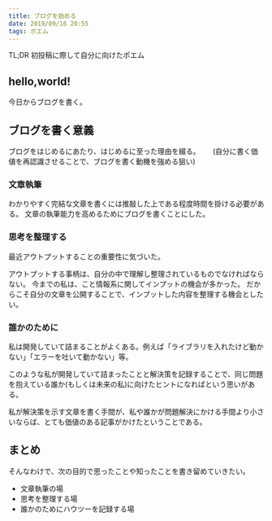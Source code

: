 ```yaml
---
title: ブログを始める
date: 2019/09/16 20:55
tags: ポエム
---
```


TL;DR 初投稿に際して自分に向けたポエム

## hello,world!

今日からブログを書く。

## ブログを書く意義

ブログをはじめるにあたり、はじめるに至った理由を綴る。　　
(自分に書く価値を再認識させることで、ブログを書く動機を強める狙い)

### 文章執筆

わかりやすく完結な文章を書くには推敲した上である程度時間を掛ける必要がある。
文章の執筆能力を高めるためにブログを書くことにした。

### 思考を整理する

最近アウトプットすることの重要性に気づいた。

アウトプットする事柄は、自分の中で理解し整理されているものでなければならない。
今までの私は、こと情報系に関してインプットの機会が多かった。
だからこそ自分の文章を公開することで、インプットした内容を整理する機会としたい。

### 誰かのために

私は開発していて詰まることがよくある。例えば「ライブラリを入れたけど動かない」「エラーを吐いて動かない」等。

このような私が開発していて詰まったことと解決策を記録することで、同じ問題を抱えている誰か(もしくは未来の私)に向けたヒントになればという思いがある。

私が解決策を示す文章を書く手間が、私や誰かが問題解決にかける手間より小さいならば、とても価値のある記事がかけたということである。

## まとめ

そんなわけで、次の目的で思ったことや知ったことを書き留めていきたい。

- 文章執筆の場
- 思考を整理する場
- 誰かのためにハウツーを記録する場
